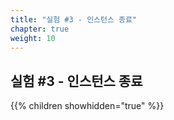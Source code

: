 ```yaml
---
title: "실험 #3 - 인스턴스 종료"
chapter: true
weight: 10
---
```


## 실험 #3 - 인스턴스 종료

{{% children showhidden="true" %}}